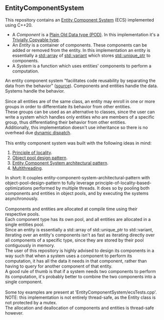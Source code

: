 ## EntityComponentSystem
This repository contains an [Entity Component System](https://en.wikipedia.org/wiki/Entity_component_system) (ECS) implemented using C++20.
- A <em>Component</em> is a [Plain Old Data type (POD)](https://en.wikipedia.org/wiki/Passive_data_structure). In this implementation it's a [Trivially Copyable type](https://en.cppreference.com/w/cpp/named_req/TriviallyCopyable).
- An <em>Entity</em> is a container of components. These components can be added or removed from the entity. In this implementation an entity is essentially a [std::array](https://en.cppreference.com/w/cpp/container/array) of [std::variant](https://en.cppreference.com/w/cpp/utility/variant) which stores [std::unique_ptr](https://en.cppreference.com/w/cpp/memory/unique_ptr) to components.
- A <em>System</em> is a function which uses entities' components to perform a computation.

An entity component system "facilitates code reusability by separating the data from the behavior" ([source](https://www.simplilearn.com/entity-component-system-introductory-guide-article)). Components and entities handle the data. Systems handle the behavior.<br><br>Since all entities are of the same class, an entity may enroll in one or more groups in order to differentiate its behavior from other entities.<br>These groups can be used as an alternative to classes, since the user can write a system which handles only entities who are members of a specific group, thus differentiating their behavior from other entities.<br>Additionally, this implementation doesn't use inheritance so there is no overhead due [dynamic dispatch](https://en.wikipedia.org/wiki/Dynamic_dispatch#C++_implementation). <br><br>This entity component system was built with the following ideas in mind:<br>
1. [Principle of locality](https://en.wikipedia.org/wiki/Locality_of_reference).
2. [Object pool design pattern](https://en.wikipedia.org/wiki/Object_pool_pattern).
3. [Entity Component System architectural pattern](https://en.wikipedia.org/wiki/Entity_component_system).
4. [Multithreading](https://en.wikipedia.org/wiki/Multithreading_(computer_architecture)).

In short: It couples entity-component-system-architectural-pattern with object-pool-design-pattern to fully leverage principle-of-locality-based-optimizations performed by multiple threads.
It does so by pooling both components and entities in object pools, and by executing the systems asynchronously.<br><br>Components and entities are allocated at compile time using their respective pools. <br>Each component type has its own pool, and all entities are allocated in a single entities pool. <br>Since an entity is essentially a std::array of std::unique_ptr to std::variant, iterating over an entity's components isn't as fast as iterating directly over all components of a specific type, since they are stored by their pool contiguously in memory.<br>The user of this repository is highly advised to design its components in a way such that when a system uses a component to perform its computation, it has all the data it needs in that component, rather than having to query for another component of that entity.<br>A good rule of thumb is that if a system needs two components to perform its computation, it's probably better to combine the two components into a single component.<br><br>Some toy examples are present at 'EntityComponentSystem/ecsTests.cpp'.<br>NOTE: this implementation is not entirely thread-safe, as the Entity class is not protected by a mutex.<br>The allocation and deallocation of components and entities is thread-safe however. 